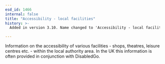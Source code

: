 ```yaml
---
esd_id: 1466
internal: false
title: "Accessibility - local facilities"
history: >-
  Added in version 3.10. Name changed to 'Accessibility - local facilities' in version 4.00.

---
```


Information on the accessibility of various facilities - shops, theatres, leisure centres etc. - within the local authority area. 
In the UK this information is often provided in conjunction with DisabledGo.

